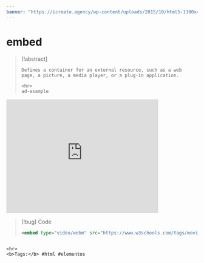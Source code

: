 ```yaml
---
banner: "https://icreate.agency/wp-content/uploads/2015/10/html5-1300x470.gif"
---
```

# embed
> [!abstract]
> ````
> Defines a container for an external resource, such as a web page, a picture, a media player, or a plug-in application.
> 
> <hr>
> ad-example
<embed type="video/webm" src="https://www.w3schools.com/tags/movie.mp4" width="400" height="300">

> [!bug] Code
> ~~~html
> <embed type="video/webm" src="https://www.w3schools.com/tags/movie.mp4" width="400" height="300">
> ~~~


````

<hr>
<b>Tags:</b> #html #elementos 